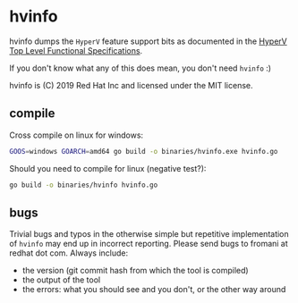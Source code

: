 # hvinfo

hvinfo dumps the `HyperV` feature support bits as documented in the [HyperV Top Level Functional Specifications](https://github.com/MicrosoftDocs/Virtualization-Documentation/blob/live/tlfs/Hypervisor%20Top%20Level%20Functional%20Specification%20v5.0C.pdf).

If you don't know what any of this does mean, you don't need `hvinfo` :)

hvinfo is (C) 2019 Red Hat Inc and licensed under the MIT license.

## compile

Cross compile on linux for windows:
```bash
GOOS=windows GOARCH=amd64 go build -o binaries/hvinfo.exe hvinfo.go
```

Should you need to compile for linux (negative test?):
```bash
go build -o binaries/hvinfo hvinfo.go
```

## bugs

Trivial bugs and typos in the otherwise simple but repetitive implementation of `hvinfo` may end up in incorrect reporting.
Please send bugs to fromani at redhat dot com.
Always include:
- the version (git commit hash from which the tool is compiled)
- the output of the tool
- the errors: what you should see and you don't, or the other way around
